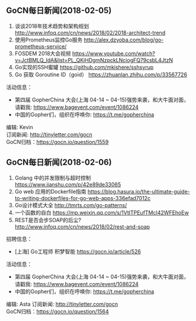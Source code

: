 ## GoCN每日新闻(2018-02-05)

1. 谈谈2018年技术趋势和架构规划 http://www.infoq.com/cn/news/2018/02/2018-architect-trend
2. 使用Prometheus监控Go服务 http://alex.dzyoba.com/blog/go-prometheus-service/
3. FOSDEM 2018大会视频 https://www.youtube.com/watch?v=JctBMLQ_IdA&list=PL_QKjHDgmNzpckLNciogFQ79csbL4JtzN
4. Go实现的SSH蜜罐 https://github.com/mkishere/sshsyrup
5. Go 获取 Goroutine ID（goid） https://zhuanlan.zhihu.com/p/33567726

活动信息：
* 第四届 GopherChina 大会(上海 04-14 ~ 04-15)强势来袭，和大牛面对面，请戳我: https://www.bagevent.com/event/1086224
* 中国的Gopher们，组织在呼唤你: https://t.me/gopherchina

编辑: Kevin    
订阅新闻: http://tinyletter.com/gocn    
GoCN归档：https://gocn.io/question/1559    


## GoCN每日新闻(2018-02-06)

1. Golang 中的并发限制与超时控制 https://www.jianshu.com/p/42e89de33065
2. Go web 应用的Dockerfile指南 https://blog.hasura.io/the-ultimate-guide-to-writing-dockerfiles-for-go-web-apps-336efad7012c
3. Go设计模式大全 http://tmrts.com/go-patterns/
4. 一个函数的自白 https://mp.weixin.qq.com/s/1VtITPEufTMcI42WFEhoEw
5. REST是否会步SOAP的后尘? http://www.infoq.com/cn/news/2018/02/rest-and-soap

招聘信息：
* [上海] Go工程师 积梦智能 https://gocn.io/article/526

活动信息：
* 第四届 GopherChina 大会(上海 04-14 ~ 04-15)强势来袭，和大牛面对面，请戳我: https://www.bagevent.com/event/1086224
* 中国的Gopher们，组织在呼唤你: https://t.me/gopherchina

编辑: Asta
订阅新闻: http://tinyletter.com/gocn    
GoCN归档：https://gocn.io/question/1564  

